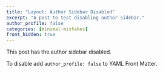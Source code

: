 ```yaml
---
title: "Layout: Author Sidebar Disabled"
excerpt: "A post to test disabling author sidebar."
author_profile: false
categories: [minimal-mistakes]
front_hidden: true
---
```


This post has the author sidebar disabled.

To disable add `author_profile: false` to YAML Front Matter.
